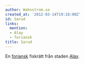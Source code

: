 ```yaml
---
author: Wahnstrom.se
created_at: '2012-03-14T19:18:00Z'
id: Sarud
links:
  mention:
  - Alay
  - foriansk
title: Sarud
---
```


En [foriansk] fiskrätt från staden [Alay].

  [foriansk]: foriansk
  [Alay]: Alay